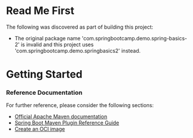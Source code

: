 # Read Me First
The following was discovered as part of building this project:

* The original package name 'com.springbootcamp.demo.spring-basics-2' is invalid and this project uses 'com.springbootcamp.demo.springbasics2' instead.

# Getting Started

### Reference Documentation
For further reference, please consider the following sections:

* [Official Apache Maven documentation](https://maven.apache.org/guides/index.html)
* [Spring Boot Maven Plugin Reference Guide](https://docs.spring.io/spring-boot/docs/2.6.4/maven-plugin/reference/html/)
* [Create an OCI image](https://docs.spring.io/spring-boot/docs/2.6.4/maven-plugin/reference/html/#build-image)

